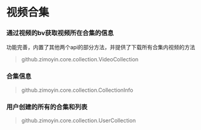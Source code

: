 # 视频合集
### 通过视频的bv获取视频所在合集的信息
功能完善，内置了其他两个api的部分方法，并提供了下载所有合集内视频的方法
> github.zimoyin.core.collection.VideoCollection
###  合集信息
> github.zimoyin.core.collection.CollectionInfo
### 用户创建的所有的合集和列表
> github.zimoyin.core.collection.UserCollection